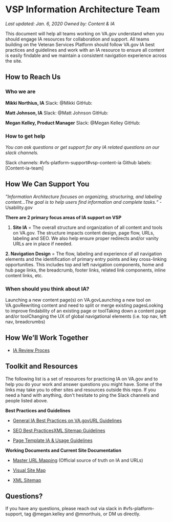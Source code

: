 # **VSP Information Architecture Team**

*Last updated: Jan. 6, 2020*
*Owned by: Content & IA*

This document will help all teams working on VA.gov understand when you should engage IA resources for collaboration and support. All teams building on the Veteran Services Platform should follow VA.gov IA best practices and guidelines and work with an IA resource to ensure all content is easily findable and we maintain a consistent navigation experience across the site.



## How to Reach Us

### Who we are
**Mikki Northius, IA**
Slack: @Mikki
GitHub: 

**Matt Johnson, IA**
Slack: @Matt Johnson
GitHub: 

**Megan Kelley, Product Manager**
Slack: @Megan Kelley
GitHub: 

### How to get help 
*You can ask questions or get support for any IA related questions on our slack channels.*

Slack channels: #vfs-platform-support#vsp-content-ia
Github labels: [Content-ia-team]



## How We Can Support You

*”Information Architecture focuses on organizing, structuring, and labeling content…The goal is to help users find information and complete tasks.“* - Usability.gov

**There are 2 primary focus areas of IA support on VSP**

1. **Site IA** = The overall structure and organization of all content and tools on VA.gov. The structure impacts content design, page flow, URLs, labeling and SEO. We also help ensure proper redirects and/or vanity URLs are in place if needed.

**2.  Navigation Design** = The flow, labeling and experience of all navigation elements and the identification of primary entry points and key cross-linking opportunities. This includes top and left navigation components, home and hub page links, the breadcrumb, footer links, related link components, inline content links, etc. 

### When should you think about IA?

Launching a new content page(s) on VA.govLaunching a new tool on VA.govRewriting content and need to split or merge existing pagesLooking to improve findability of an existing page or toolTaking down a content page and/or toolChanging the UX of global navigational elements (i.e. top nav, left nav, breadcrumbs)



## How We’ll Work Together

- [IA Review Proces](https://github.com/department-of-veterans-affairs/va.gov-team/blob/master/products/platform/product-discovery/roe-documentation/readme-prototypes/ia-review-process.md)



## Toolkit and Resources

The following list is a set of resources for practicing IA on VA.gov and to help you do your work and answer questions you might have. Some of the links may take you to other sites and resources outside this repo. If you need a hand with anything, don't hesitate to ping the Slack channels and people listed above. 

**Best Practices and Guidelines**

- [General IA Best Practices on VA.gov](https://github.com/department-of-veterans-affairs/va.gov-team/blob/master/platform/information-architecture/ia-best-practices.md)[URL Guidelines](https://github.com/department-of-veterans-affairs/va.gov-team/blob/master/platform/information-architecture/url-guidelines.md)

- [SEO Best Practices](https://github.com/department-of-veterans-affairs/va.gov-team/blob/master/platform/information-architecture/seo-best-practices.md)[XML Sitemap Guidelines](https://github.com/department-of-veterans-affairs/va.gov-team/blob/master/platform/information-architecture/xml-sitemap-guidelines.md)

- [Page Template IA & Usage Guidelines](https://github.com/department-of-veterans-affairs/va.gov-team/blob/master/platform/information-architecture/template-guidelines-hub-page.md)

**Working Documents and Current Site Documentation**

- [Master URL Mapping](https://github.com/department-of-veterans-affairs/va.gov-team/blob/master/platform/information-architecture/master-url-mapping.md) (Official source of truth on IA and URLs)

- [Visual Site Map](https://github.com/department-of-veterans-affairs/va.gov-team/blob/master/platform/information-architecture/site-maps.md)
- [XML Sitemap](https://www.va.gov/sitemap.xml)



## Questions?

If you have any questions, please reach out via slack in #vfs-platform-support, tag @megan.kelley and @mnorthuis, or DM us directly.

